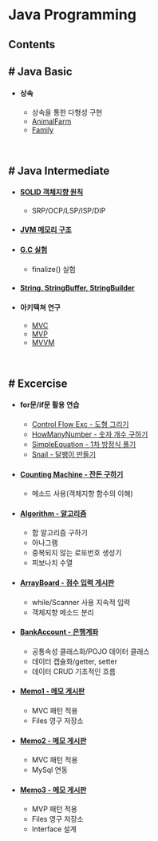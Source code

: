 # Java Programming

## Contents

## __# Java Basic__

- #### 상속
  - 상속을 통한 다형성 구현
  - [AnimalFarm](https://github.com/qskeksq/AnimalFarm)
  - [Family](https://github.com/qskeksq/Family)

</br>

## __# Java Intermediate__

- #### [SOLID 객체지향 원칙](https://github.com/qskeksq/SOLID)
  - SRP/OCP/LSP/ISP/DIP
- #### [JVM 메모리 구조](https://github.com/qskeksq/JVM_MemoryStructure)
- #### [G.C 실험](https://github.com/qskeksq/GarbageCollector)
  - finalize() 실험
- #### [String, StringBuffer, StringBuilder](https://github.com/qskeksq/String)
- #### 아키텍쳐 연구
  - [MVC]()
  - [MVP]()
  - [MVVM]()

</br>

## __# Excercise__

- #### for문/if문 활용 연습
  - [Control Flow Exc - 도형 그리기](https://github.com/qskeksq/Java_ControlFlow)
  - [HowManyNumber - 숫자 개수 구하기](https://github.com/qskeksq/HowManyNumber)
  - [SimpleEquation - 1차 방정식 풀기](https://github.com/qskeksq/SimpleEquation)
  - [Snail - 달팽이 만들기]()

- #### [Counting Machine - 잔돈 구하기](https://github.com/qskeksq/CountingMachine_for_method)
  - 메소드 사용(객체지향 함수의 이해)

- #### [Algorithm - 알고리즘](https://github.com/qskeksq/Algorithm)
  - 합 알고리즘 구하기
  - 아나그램
  - 중복되지 않는 로또번호 생성기
  - 피보나치 수열

- #### [ArrayBoard - 점수 입력 게시판](https://github.com/qskeksq/ArrayBoard)
  - while/Scanner 사용 지속적 입력
  - 객체지향 메소드 분리

- #### [BankAccount - 은행계좌](https://github.com/qskeksq/BankAccount)
  - 공통속성 클래스화/POJO 데이터 클래스
  - 데이터 캡슐화/getter, setter
  - 데이터 CRUD 기초적인 흐름

- #### [Memo1 - 메모 게시판]()
  - MVC 패턴 적용
  - Files 영구 저장소

- #### [Memo2 - 메모 게시판]()
  - MVC 패턴 적용
  - MySql 연동

- #### [Memo3 - 메모 게시판]()
  - MVP 패턴 적용
  - Files 영구 저장소
  - Interface 설계

